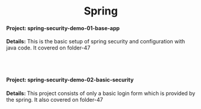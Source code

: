 <h1 align='center'>Spring</h1>

<h4><b>Project: </b>spring-security-demo-01-base-app</h4>
<p><b>Details:</b> This is the basic setup of spring security and configuration with java code. It covered on folder-47</p>  

<br><br>

<h4><b>Project: spring-security-demo-02-basic-security</b></h4>
<p><b>Details: </b>This project consists of only a basic login form which is provided by the spring. It also covered on folder-47</p>



